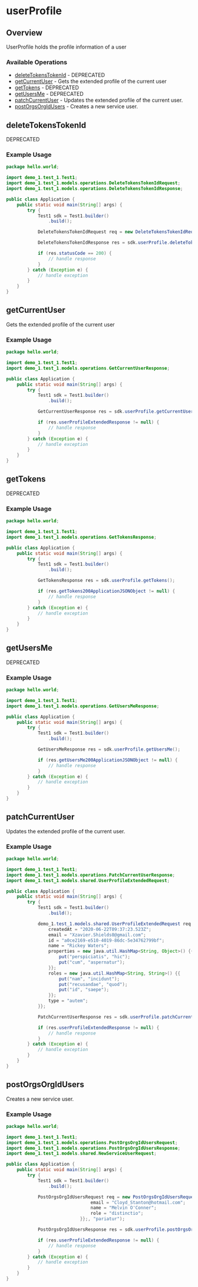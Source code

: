 # userProfile

## Overview

UserProfile holds the profile information of a user
<SchemaDefinition schemaRef="#/components/schemas/UserProfileRequest" />


### Available Operations

* [deleteTokensTokenId](#deletetokenstokenid) - DEPRECATED
* [getCurrentUser](#getcurrentuser) - Gets the extended profile of the current user
* [getTokens](#gettokens) - DEPRECATED
* [getUsersMe](#getusersme) - DEPRECATED
* [patchCurrentUser](#patchcurrentuser) - Updates the extended profile of the current user.
* [postOrgsOrgIdUsers](#postorgsorgidusers) - Creates a new service user.

## deleteTokensTokenId

DEPRECATED

### Example Usage

```java
package hello.world;

import demo_1.test_1.Test1;
import demo_1.test_1.models.operations.DeleteTokensTokenIdRequest;
import demo_1.test_1.models.operations.DeleteTokensTokenIdResponse;

public class Application {
    public static void main(String[] args) {
        try {
            Test1 sdk = Test1.builder()
                .build();

            DeleteTokensTokenIdRequest req = new DeleteTokensTokenIdRequest("quisquam");            

            DeleteTokensTokenIdResponse res = sdk.userProfile.deleteTokensTokenId(req);

            if (res.statusCode == 200) {
                // handle response
            }
        } catch (Exception e) {
            // handle exception
        }
    }
}
```

## getCurrentUser

Gets the extended profile of the current user

### Example Usage

```java
package hello.world;

import demo_1.test_1.Test1;
import demo_1.test_1.models.operations.GetCurrentUserResponse;

public class Application {
    public static void main(String[] args) {
        try {
            Test1 sdk = Test1.builder()
                .build();

            GetCurrentUserResponse res = sdk.userProfile.getCurrentUser();

            if (res.userProfileExtendedResponse != null) {
                // handle response
            }
        } catch (Exception e) {
            // handle exception
        }
    }
}
```

## getTokens

DEPRECATED

### Example Usage

```java
package hello.world;

import demo_1.test_1.Test1;
import demo_1.test_1.models.operations.GetTokensResponse;

public class Application {
    public static void main(String[] args) {
        try {
            Test1 sdk = Test1.builder()
                .build();

            GetTokensResponse res = sdk.userProfile.getTokens();

            if (res.getTokens200ApplicationJSONObject != null) {
                // handle response
            }
        } catch (Exception e) {
            // handle exception
        }
    }
}
```

## getUsersMe

DEPRECATED

### Example Usage

```java
package hello.world;

import demo_1.test_1.Test1;
import demo_1.test_1.models.operations.GetUsersMeResponse;

public class Application {
    public static void main(String[] args) {
        try {
            Test1 sdk = Test1.builder()
                .build();

            GetUsersMeResponse res = sdk.userProfile.getUsersMe();

            if (res.getUsersMe200ApplicationJSONObject != null) {
                // handle response
            }
        } catch (Exception e) {
            // handle exception
        }
    }
}
```

## patchCurrentUser

Updates the extended profile of the current user.

### Example Usage

```java
package hello.world;

import demo_1.test_1.Test1;
import demo_1.test_1.models.operations.PatchCurrentUserResponse;
import demo_1.test_1.models.shared.UserProfileExtendedRequest;

public class Application {
    public static void main(String[] args) {
        try {
            Test1 sdk = Test1.builder()
                .build();

            demo_1.test_1.models.shared.UserProfileExtendedRequest req = new UserProfileExtendedRequest() {{
                createdAt = "2020-06-22T09:37:23.523Z";
                email = "Xzavier.Shields0@gmail.com";
                id = "a0ce2169-e510-4019-86dc-5e34762799bf";
                name = "Rickey Waters";
                properties = new java.util.HashMap<String, Object>() {{
                    put("perspiciatis", "hic");
                    put("cum", "aspernatur");
                }};
                roles = new java.util.HashMap<String, String>() {{
                    put("nam", "incidunt");
                    put("recusandae", "quod");
                    put("id", "saepe");
                }};
                type = "autem";
            }};            

            PatchCurrentUserResponse res = sdk.userProfile.patchCurrentUser(req);

            if (res.userProfileExtendedResponse != null) {
                // handle response
            }
        } catch (Exception e) {
            // handle exception
        }
    }
}
```

## postOrgsOrgIdUsers

Creates a new service user.

### Example Usage

```java
package hello.world;

import demo_1.test_1.Test1;
import demo_1.test_1.models.operations.PostOrgsOrgIdUsersRequest;
import demo_1.test_1.models.operations.PostOrgsOrgIdUsersResponse;
import demo_1.test_1.models.shared.NewServiceUserRequest;

public class Application {
    public static void main(String[] args) {
        try {
            Test1 sdk = Test1.builder()
                .build();

            PostOrgsOrgIdUsersRequest req = new PostOrgsOrgIdUsersRequest(                new NewServiceUserRequest() {{
                                email = "Cloyd_Stanton@hotmail.com";
                                name = "Melvin O'Conner";
                                role = "distinctio";
                            }};, "pariatur");            

            PostOrgsOrgIdUsersResponse res = sdk.userProfile.postOrgsOrgIdUsers(req);

            if (res.userProfileExtendedResponse != null) {
                // handle response
            }
        } catch (Exception e) {
            // handle exception
        }
    }
}
```
